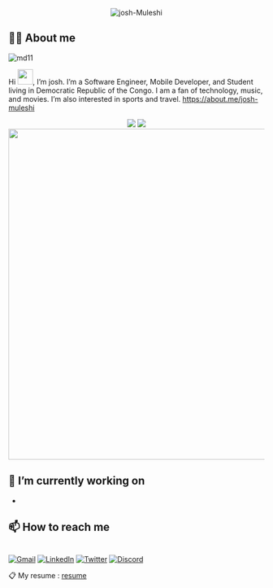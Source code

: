 <p align="center">
  <img src="https://readme-typing-svg.herokuapp.com?font=Lobster&color=0969da&size=43&width=450&height=76&lines=Jambo+%F0%9F%91%8B%2C+I'm+Josh+Muleshi" alt="josh-Muleshi" />
</p>

## ✌🏽 About me

![md11](https://user-images.githubusercontent.com/60498337/94042865-fccd8980-fdc3-11ea-925e-571921f73197.png)

Hi <img src="https://raw.githubusercontent.com/MartinHeinz/MartinHeinz/master/wave.gif" width="30">, I’m josh. I’m a Software Engineer, Mobile Developer, and Student living in Democratic Republic of the Congo. I am a fan of technology, music, and movies. I’m also interested in sports and travel. https://about.me/josh-muleshi

<p align="center">
  <img src="https://github-readme-stats.vercel.app/api?username=josh-Muleshi&show_icons=true&theme=transparent" />
  <img src="https://github-readme-stats.vercel.app/api/top-langs/?username=josh-Muleshi&show_icons=true&theme=transparent" />
  <img width="650em" src="http://github-profile-summary-cards.vercel.app/api/cards/profile-details?username=josh-Muleshi&theme=github_dark" />
</p>

## 🔭 I’m currently working on 
- 

## 📫 How to reach me

<br>[![Gmail](https://img.shields.io/badge/-GMAIL-D14836?style=for-the-badge&logo=gmail&logoColor=white)](mailto:jmuleshi2@gmail.com)
[![LinkedIn](https://img.shields.io/badge/-LINKEDIN-0072B1?style=for-the-badge&logo=linkedin&logoColor=white)](https://www.linkedin.com/in/josu%C3%A9-muleshi-220623158/)
[![Twitter](https://img.shields.io/badge/-TWITTER-1DA1F2?style=for-the-badge&logo=twitter&logoColor=white)](https://twitter.com/home?lang=fr)
[![Discord](https://img.shields.io/badge/-DISCORD-5865F2?style=for-the-badge&logo=discord&logoColor=white)](https://discord.com/channels/@me)

📋 My resume : [resume](https://github.com/josh-Muleshi/josh-Muleshi/blob/master/assets/josh-MULESHI-cv.pdf)
